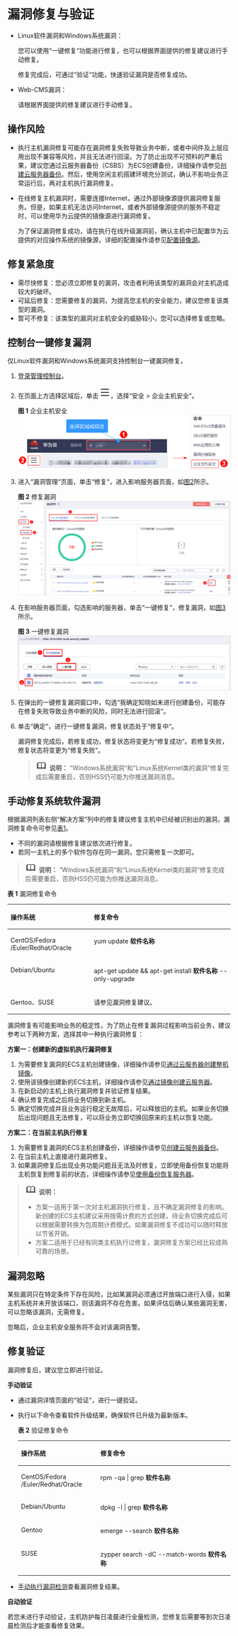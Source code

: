 # 漏洞修复与验证<a name="hss_01_0141"></a>

-   Linux软件漏洞和Windows系统漏洞：

    您可以使用“一键修复“功能进行修复，也可以根据界面提供的修复建议进行手动修复。

    修复完成后，可通过“验证“功能，快速验证漏洞是否修复成功。

-   Web-CMS漏洞：

    请根据界面提供的修复建议进行手动修复。


## 操作风险<a name="section1649173761715"></a>

-   执行主机漏洞修复可能存在漏洞修复失败导致业务中断，或者中间件及上层应用出现不兼容等风险，并且无法进行回滚。为了防止出现不可预料的严重后果，建议您通过云服务器备份（CSBS）为ECS创建备份，详细操作请参见[创建云服务器备份](https://support.huaweicloud.com/qs-csbs/zh-cn_topic_0072046354.html)。然后，使用空闲主机搭建环境充分测试，确认不影响业务正常运行后，再对主机执行漏洞修复。
-   在线修复主机漏洞时，需要连接Internet，通过外部镜像源提供漏洞修复服务。但是，如果主机无法访问Internet，或者外部镜像源提供的服务不稳定时，可以使用华为云提供的镜像源进行漏洞修复。

    为了保证漏洞修复成功，请在执行在线升级漏洞前，确认主机中已配置华为云提供的对应操作系统的镜像源，详细的配置操作请参见[配置镜像源](https://support.huaweicloud.com/ecs_faq/zh-cn_topic_0106199430.html)。


## 修复紧急度<a name="section567512018181"></a>

-   需尽快修复：您必须立即修复的漏洞，攻击者利用该类型的漏洞会对主机造成较大的破坏。
-   可延后修复：您需要修复的漏洞，为提高您主机的安全能力，建议您修复该类型的漏洞。
-   暂可不修复：该类型的漏洞对主机安全的威胁较小，您可以选择修复或忽略。

## 控制台一键修复漏洞<a name="section2070825716243"></a>

仅Linux软件漏洞和Windows系统漏洞支持控制台一键漏洞修复。

1.  [登录管理控制台](https://console.huaweicloud.com)。
2.  在页面上方选择区域后，单击![](figures/icon-servicelist.png)，选择“安全  \>  企业主机安全“。

    **图 1**  企业主机安全<a name="hss_01_0229_fig1271516227232"></a>  
    ![](figures/企业主机安全.png "企业主机安全")

3.  进入“漏洞管理“页面，单击“修复“，进入影响服务器页面，如[图2](#fig995903014715)所示。

    **图 2**  修复漏洞<a name="fig995903014715"></a>  
    ![](figures/修复漏洞.png "修复漏洞")

4.  在影响服务器页面，勾选影响的服务器，单击“一键修复“，修复漏洞，如[图3](#fig13508727191119)所示。

    **图 3**  一键修复漏洞<a name="fig13508727191119"></a>  
    ![](figures/一键修复漏洞.png "一键修复漏洞")

5.  在弹出的一键修复漏洞窗口中，勾选“我确定知晓如未进行创建备份，可能存在修复失败导致业务中断的风险，同时无法进行回滚“。
6.  单击“确定“，进行一键修复漏洞，修复状态处于“修复中“。

    漏洞修复完成后，若修复成功，修复状态将变更为“修复成功“。若修复失败，修复状态将变更为“修复失败“。

    >![](public_sys-resources/icon-note.gif) **说明：** 
    >“Windows系统漏洞“和“Linux系统Kernel类的漏洞“修复完成后需要重启，否则HSS仍可能为你推送漏洞消息。


## 手动修复系统软件漏洞<a name="section8260534101311"></a>

根据漏洞列表右侧“解决方案“列中的修复建议修复主机中已经被识别出的漏洞，漏洞修复命令可参见[表1](#table123991743928)。

-   不同的漏洞请根据修复建议依次进行修复。
-   若同一主机上的多个软件包存在同一漏洞，您只需修复一次即可。

>![](public_sys-resources/icon-note.gif) **说明：** 
>“Windows系统漏洞“和“Linux系统Kernel类的漏洞“修复完成后需要重启，否则HSS仍可能为你推送漏洞消息。

**表 1**  漏洞修复命令

<a name="table123991743928"></a>
<table><thead align="left"><tr id="row18399843525"><th class="cellrowborder" valign="top" width="37.330000000000005%" id="mcps1.2.3.1.1"><p id="p63989431628"><a name="p63989431628"></a><a name="p63989431628"></a>操作系统</p>
</th>
<th class="cellrowborder" valign="top" width="62.67%" id="mcps1.2.3.1.2"><p id="p83981431222"><a name="p83981431222"></a><a name="p83981431222"></a>修复命令</p>
</th>
</tr>
</thead>
<tbody><tr id="row439915431222"><td class="cellrowborder" valign="top" width="37.330000000000005%" headers="mcps1.2.3.1.1 "><p id="p1739911433217"><a name="p1739911433217"></a><a name="p1739911433217"></a>CentOS/Fedora /Euler/Redhat/Oracle</p>
</td>
<td class="cellrowborder" valign="top" width="62.67%" headers="mcps1.2.3.1.2 "><p id="p539954312211"><a name="p539954312211"></a><a name="p539954312211"></a>yum update <b><span class="cmdname" id="cmdname13399174319219"><a name="cmdname13399174319219"></a><a name="cmdname13399174319219"></a>软件名称</span></b></p>
</td>
</tr>
<tr id="row163991243128"><td class="cellrowborder" valign="top" width="37.330000000000005%" headers="mcps1.2.3.1.1 "><p id="p939913431322"><a name="p939913431322"></a><a name="p939913431322"></a>Debian/Ubuntu</p>
</td>
<td class="cellrowborder" valign="top" width="62.67%" headers="mcps1.2.3.1.2 "><p id="p113997431524"><a name="p113997431524"></a><a name="p113997431524"></a>apt-get update &amp;&amp; apt-get install <b><span class="cmdname" id="cmdname339984320215"><a name="cmdname339984320215"></a><a name="cmdname339984320215"></a>软件名称</span></b> --only-upgrade</p>
</td>
</tr>
<tr id="row839984315220"><td class="cellrowborder" valign="top" width="37.330000000000005%" headers="mcps1.2.3.1.1 "><p id="p123998438217"><a name="p123998438217"></a><a name="p123998438217"></a>Gentoo、SUSE</p>
</td>
<td class="cellrowborder" valign="top" width="62.67%" headers="mcps1.2.3.1.2 "><p id="p113991743022"><a name="p113991743022"></a><a name="p113991743022"></a>请参见漏洞修复建议。</p>
</td>
</tr>
</tbody>
</table>

漏洞修复有可能影响业务的稳定性，为了防止在修复漏洞过程影响当前业务，建议参考以下两种方案，选择其中一种执行漏洞修复：

**方案一：创建新的虚拟机执行漏洞修复**

1.  为需要修复漏洞的ECS主机创建镜像，详细操作请参见[通过云服务器创建整机镜像](https://support.huaweicloud.com/zh-cn/usermanual-ims/ims_01_0216.html)。
2.  使用该镜像创建新的ECS主机，详细操作请参见[通过镜像创建云服务器](https://support.huaweicloud.com/zh-cn/usermanual-ims/ims_01_0302.html)。
3.  在新启动的主机上执行漏洞修复并验证修复结果。
4.  确认修复完成之后将业务切换到新主机。
5.  确定切换完成并且业务运行稳定无故障后，可以释放旧的主机。如果业务切换后出现问题且无法修复，可以将业务立即切换回原来的主机以恢复功能。

**方案二：在当前主机执行修复**

1.  为需要修复漏洞的ECS主机创建备份，详细操作请参见[创建云服务器备份](https://support.huaweicloud.com/qs-csbs/zh-cn_topic_0072046354.html)。
2.  在当前主机上直接进行漏洞修复。
3.  如果漏洞修复后出现业务功能问题且无法及时修复，立即使用备份恢复功能将主机恢复到修复前的状态，详细操作请参见[使用备份恢复服务器](https://support.huaweicloud.com/usermanual-csbs/zh-cn_topic_0056584619.html)。

>![](public_sys-resources/icon-note.gif) **说明：** 
>-   方案一适用于第一次对主机漏洞执行修复，且不确定漏洞修复的影响。新创建的ECS主机建议采用按需计费的方式创建，待业务切换完成后可以根据需要转换为包周期计费模式。如果漏洞修复不成功可以随时释放以节省开销。
>-   方案二适用于已经有同类主机执行过修复，漏洞修复方案已经比较成熟可靠的场景。

## 漏洞忽略<a name="section1000471163"></a>

某些漏洞只在特定条件下存在风险，比如某漏洞必须通过开放端口进行入侵，如果主机系统并未开放该端口，则该漏洞不存在危害。如果评估后确认某些漏洞无害，可以忽略该漏洞，无需修复。

忽略后，企业主机安全服务将不会对该漏洞告警。

## 修复验证<a name="section3459203462018"></a>

漏洞修复后，建议您立即进行验证。

**手动验证**

-   通过漏洞详情页面的“验证“，进行一键验证。
-   执行以下命令查看软件升级结果，确保软件已升级为最新版本。

    **表 2**  验证修复命令

    <a name="table133660514486"></a>
    <table><thead align="left"><tr id="row1636719515482"><th class="cellrowborder" valign="top" width="37.330000000000005%" id="mcps1.2.3.1.1"><p id="p11367165113487"><a name="p11367165113487"></a><a name="p11367165113487"></a>操作系统</p>
    </th>
    <th class="cellrowborder" valign="top" width="62.67%" id="mcps1.2.3.1.2"><p id="p836717513484"><a name="p836717513484"></a><a name="p836717513484"></a>修复命令</p>
    </th>
    </tr>
    </thead>
    <tbody><tr id="row0367115134812"><td class="cellrowborder" valign="top" width="37.330000000000005%" headers="mcps1.2.3.1.1 "><p id="p183674511486"><a name="p183674511486"></a><a name="p183674511486"></a>CentOS/Fedora /Euler/Redhat/Oracle</p>
    </td>
    <td class="cellrowborder" valign="top" width="62.67%" headers="mcps1.2.3.1.2 "><p id="p174541811133310"><a name="p174541811133310"></a><a name="p174541811133310"></a>rpm -qa | grep <b><span class="cmdname" id="cmdname48216209376"><a name="cmdname48216209376"></a><a name="cmdname48216209376"></a>软件名称</span></b></p>
    </td>
    </tr>
    <tr id="row63679513489"><td class="cellrowborder" valign="top" width="37.330000000000005%" headers="mcps1.2.3.1.1 "><p id="p836745184819"><a name="p836745184819"></a><a name="p836745184819"></a>Debian/Ubuntu</p>
    </td>
    <td class="cellrowborder" valign="top" width="62.67%" headers="mcps1.2.3.1.2 "><p id="p176713156501"><a name="p176713156501"></a><a name="p176713156501"></a>dpkg -l  | grep <b><span class="cmdname" id="cmdname1256385155018"><a name="cmdname1256385155018"></a><a name="cmdname1256385155018"></a>软件名称</span></b></p>
    </td>
    </tr>
    <tr id="row1336710517489"><td class="cellrowborder" valign="top" width="37.330000000000005%" headers="mcps1.2.3.1.1 "><p id="p123679513482"><a name="p123679513482"></a><a name="p123679513482"></a>Gentoo</p>
    </td>
    <td class="cellrowborder" valign="top" width="62.67%" headers="mcps1.2.3.1.2 "><p id="p17391153655010"><a name="p17391153655010"></a><a name="p17391153655010"></a>emerge --search <b><span class="cmdname" id="cmdname1152828115015"><a name="cmdname1152828115015"></a><a name="cmdname1152828115015"></a>软件名称</span></b></p>
    </td>
    </tr>
    <tr id="row4133184025016"><td class="cellrowborder" valign="top" width="37.330000000000005%" headers="mcps1.2.3.1.1 "><p id="p5133104045018"><a name="p5133104045018"></a><a name="p5133104045018"></a>SUSE</p>
    </td>
    <td class="cellrowborder" valign="top" width="62.67%" headers="mcps1.2.3.1.2 "><p id="p1713374085018"><a name="p1713374085018"></a><a name="p1713374085018"></a>zypper search  -dC --match-words <b><span class="cmdname" id="cmdname196447527503"><a name="cmdname196447527503"></a><a name="cmdname196447527503"></a>软件名称</span></b></p>
    </td>
    </tr>
    </tbody>
    </table>

-   [手动执行漏洞检测](https://support.huaweicloud.com/hss_faq/hss_01_0020.html)查看漏洞修复结果。

**自动验证**

若您未进行手动验证，主机防护每日凌晨进行全量检测，您修复后需要等到次日凌晨检测后才能查看修复效果。

